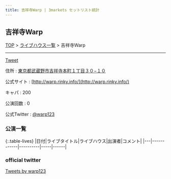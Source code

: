 ```yaml
---
title: 吉祥寺Warp | 3markets セットリスト統計
---
```

## 吉祥寺Warp

[TOP](/setlist/) > [ライブハウス一覧](livehouses.html) > 吉祥寺Warp

___

<a href="https://twitter.com/share?ref_src=twsrc%5Etfw" data-text="3markets[ ]セットリスト > 吉祥寺Warp" class="twitter-share-button" data-via="3markets" data-hashtags="3markets" data-related="3markets" data-show-count="false">Tweet</a>

住所
:    <a href="https://www.google.co.jp/maps/search/%E6%9D%B1%E4%BA%AC%E9%83%BD%E6%AD%A6%E8%94%B5%E9%87%8E%E5%B8%82%E5%90%89%E7%A5%A5%E5%AF%BA%E6%9C%AC%E7%94%BA%EF%BC%91%E4%B8%81%E7%9B%AE%EF%BC%93%EF%BC%90%E2%88%92%EF%BC%91%EF%BC%90" rel="noopener noreferrer" target="_blank">東京都武蔵野市吉祥寺本町１丁目３０−１０</a>

公式サイト
:    [http://warp.rinky.info/](http://warp.rinky.info/)

キャパ
:    200

公演回数
: 0


公式Twitter
: <a href="https://twitter.com/warp123">@warp123</a>


### 公演一覧

{:.table-lives}
|日付|ライブタイトル|ライブハウス|出演者|コメント|
|---|------------|----------|-----|------|




### official twitter

<a class="twitter-timeline" href="https://twitter.com/warp123?ref_src=twsrc%5Etfw">Tweets by warp123</a> <script async src="https://platform.twitter.com/widgets.js" charset="utf-8"></script>


<script async src="https://platform.twitter.com/widgets.js" charset="utf-8"></script>